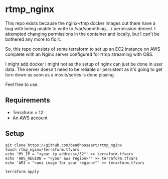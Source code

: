 # rtmp_nginx
This repo exists because the nginx-rtmp docker images out there have a bug 
with being unable to write to /var/something..../ permission denied. I attempted 
changing permissions in the container and locally, but I can't be bothered any 
more to fix it.

So, this repo consists of some terraform to set up an EC2 instance on AWS complete
with an Nginx server configured for rtmp streaming with OBS.

I might add docker I might not as the setup of nginx can just be done in user data. 
The server doesn't need to be reliable or persistent as it's going to get torn down
as soon as a movie/series is done playing.

Feel free to use.

## Requirements
- Terraform > 12
- An AWS account

## Setup
```
git clone https://github.com/bendhouseart/rtmp_nginx
touch rtmp_nginx/terraform.tfvars
echo 'MY_IP = "<your ip address>/32"' >> terraform.tfvars
echo 'AWS_REGION = "<your aws region>"' >> terraform.tfvars
echo 'AMI = "<ami image for your region>"' >> terarform.tfvars

terraform apply
```




